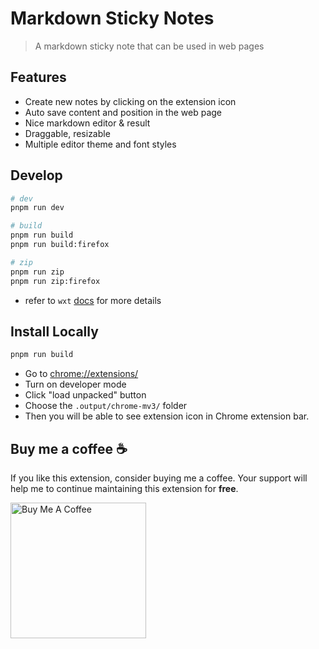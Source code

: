 # Markdown Sticky Notes

> A markdown sticky note that can be used in web pages

## Features

- Create new notes by clicking on the extension icon
- Auto save content and position in the web page
- Nice markdown editor & result
- Draggable, resizable
- Multiple editor theme and font styles

## Develop

```sh
# dev
pnpm run dev

# build
pnpm run build
pnpm run build:firefox

# zip
pnpm run zip
pnpm run zip:firefox
```

- refer to `wxt` [docs](https://wxt.dev/guide/introduction.html) for more details


## Install Locally

```sh
pnpm run build
```

- Go to [chrome://extensions/](chrome://extensions/)
- Turn on developer mode
- Click "load unpacked" button
- Choose the `.output/chrome-mv3/` folder
- Then you will be able to see extension icon in Chrome extension bar.


## Buy me a coffee ☕️

<p>
  If you like this extension, consider buying me a coffee. Your support
  will help me to continue maintaining this extension for <strong>free</strong>.
</p>
<a
  href="https://www.buymeacoffee.com/qiwei"
  target="_blank"
  rel="noopener noreferrer"
>
  <img
    src="https://cdn.buymeacoffee.com/buttons/v2/default-yellow.png"
    alt="Buy Me A Coffee"
    width="217"
  />
</a>
